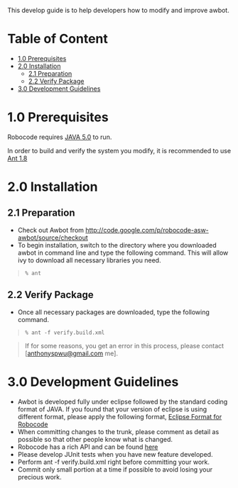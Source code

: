 This develop guide is to help developers how to modify and improve awbot.

# Table of Content #
  * [1.0 Prerequisites](#1.0_Prerequisites.md)
  * [2.0 Installation](#2.0_Installation.md)
    * [2.1 Preparation](#2.1_Preparation.md)
    * [2.2 Verify Package](#2.2_Verify_Package.md)
  * [3.0 Development Guidelines](#3.0_Development_Guidelines.md)

# 1.0 Prerequisites #

Robocode requires [JAVA 5.0](http://java.com/en/download) to run.

In order to build and verify the system you modify, it is recommended to use [Ant 1.8](http://ant.apache.org/)


# 2.0 Installation #

## 2.1 Preparation ##
  * Check out Awbot from http://code.google.com/p/robocode-asw-awbot/source/checkout
  * To begin installation, switch to the directory where you downloaded awbot in command line and type the following command. This will allow ivy to download all necessary libraries you need.
> ` % ant `


## 2.2 Verify Package ##
  * Once all necessary packages are downloaded, type the following command.
> `% ant -f verify.build.xml `

> If for some reasons, you get an error in this process, please contact [anthonyspwu@gmail.com me].

# 3.0 Development Guidelines #
  * Awbot is developed fully under eclipse followed by the standard coding format of JAVA. If you found that your version of eclipse is using different format, please apply the following format, [Eclipse Format for Robocode](http://ics-software-engineering.googlecode.com/svn/trunk/configfiles/eclipse.format.xml)
  * When committing changes to the trunk, please comment as detail as possible so that other people know what is changed.
  * Robocode has a rich API and can be found [here](http://robocode.sourceforge.net/docs/robocode)
  * Please develop JUnit tests when you have new feature developed.
  * Perform ant -f verify.build.xml right before committing your work.
  * Commit only small portion at a time if possible to avoid losing your precious work.